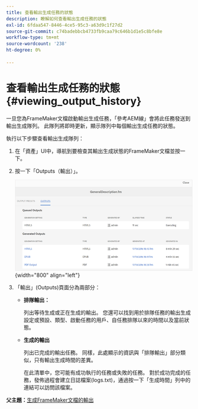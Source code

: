 ```yaml
---
title: 查看輸出生成任務的狀態
description: 瞭解如何查看輸出生成任務的狀態
exl-id: 6fdaa547-8446-4ce5-95c3-a63d9c1f27d2
source-git-commit: c74badebbcb4733fb9caa79c646b1d1e5c8bfe8e
workflow-type: tm+mt
source-wordcount: '238'
ht-degree: 0%

---
```


# 查看輸出生成任務的狀態 {#viewing_output_history}

一旦您為FrameMaker文檔啟動輸出生成任務，「參考AEM線」會將此任務發送到輸出生成隊列。 此隊列將即時更新，顯示隊列中每個輸出生成任務的狀態。

執行以下步驟查看輸出生成隊列：

1. 在「資產」UI中，導航到要檢查其輸出生成狀態的FrameMaker文檔並按一下。

1. 按一下「Outputs（輸出）」。

   ![](images/output-queued-fm.png){width="800" align="left"}

1. 「輸出」(Outputs)頁面分為兩部分：

   - **排隊輸出：**

      列出等待生成或正在生成的輸出。 您還可以找到用於排隊任務的輸出生成設定或預設、類型、啟動任務的用戶、自任務排隊以來的時間以及當前狀態。

   - **生成的輸出**

      列出已完成的輸出任務。 同樣，此處顯示的資訊與「排隊輸出」部分類似，只有輸出生成時間的差異。

      在此清單中，您可能有成功執行的任務或失敗的任務。 對於成功完成的任務，發佈過程會建立日誌檔案\(logs.txt\)，通過按一下「生成時間」列中的連結可以訪問該檔案。


**父主題：**[&#x200B;生成FrameMaker文檔的輸出](fm-output-generatation.md)
